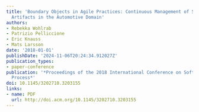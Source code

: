 ```yaml
---
title: 'Boundary Objects in Agile Practices: Continuous Management of Systems Engineering
  Artifacts in the Automotive Domain'
authors:
- Rebekka Wohlrab
- Patrizio Pelliccione
- Eric Knauss
- Mats Larsson
date: '2018-01-01'
publishDate: '2024-11-06T20:24:34.912027Z'
publication_types:
- paper-conference
publication: '*Proceedings of the 2018 International Conference on Software and System
  Process*'
doi: 10.1145/3202710.3203155
links:
- name: PDF
  url: http://doi.acm.org/10.1145/3202710.3203155
---
```

